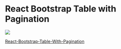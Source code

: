 <h1>React Bootstrap Table with Pagination</h1>

<img src="http://askavy.com/wp-content/uploads/2020/08/React-Bootstrap-Table-With-Pagination.jpg" />

<a href="http://askavy.com/react-bootstrap-table/">React-Bootstrap-Table-With-Pagination</a>
